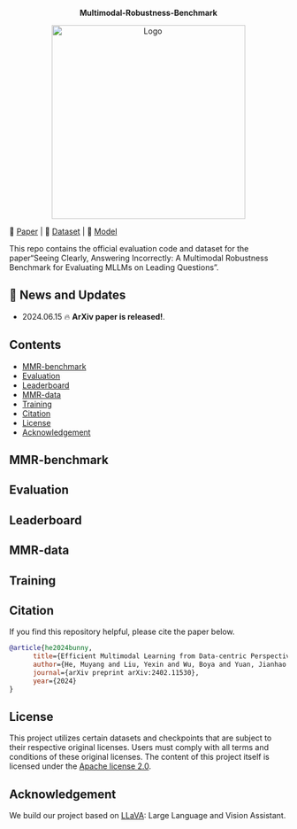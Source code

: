 <p align="center">
  <b> Multimodal-Robustness-Benchmark </b>
</p>

<p align="center">
  <img src="./icon.png" alt="Logo" width="350">
</p>

📖 [Paper](https://arxiv.org/abs/2402.11530) | 🤖 [Dataset](https://www.modelscope.cn/datasets/BoyaWu10/Bunny-v1.0-data) | 🤗 [Model](https://huggingface.co/BAAI/Bunny-v1_0-3B) 

This repo contains the official evaluation code and dataset for the paper“Seeing Clearly, Answering Incorrectly: A Multimodal Robustness Benchmark for Evaluating MLLMs on Leading Questions”.

## 🚀 News and Updates

* 2024.06.15 🔥 **ArXiv paper is released!**.

## Contents
- [MMR-benchmark](#MMR-benchmark)
- [Evaluation](#Evaluation)
- [Leaderboard](#Leaderboard)
- [MMR-data](#MMR-data)
- [Training](#Training)
- [Citation](#Citation)
- [License](#license)
- [Acknowledgement](#acknowledgement)

## MMR-benchmark
## Evaluation
## Leaderboard
## MMR-data
## Training
## Citation
If you find this repository helpful, please cite the paper below.

```bibtex
@article{he2024bunny,
      title={Efficient Multimodal Learning from Data-centric Perspective}, 
      author={He, Muyang and Liu, Yexin and Wu, Boya and Yuan, Jianhao and Wang, Yueze and Huang, Tiejun and Zhao, Bo},
      journal={arXiv preprint arXiv:2402.11530},
      year={2024}
}
```

## License
This project utilizes certain datasets and checkpoints that are subject to their respective original licenses. Users must comply with all terms and conditions of these original licenses.
The content of this project itself is licensed under the [Apache license 2.0](./LICENSE).

## Acknowledgement

We build our project based on [LLaVA](https://github.com/haotian-liu/LLaVA): Large Language and Vision Assistant.
